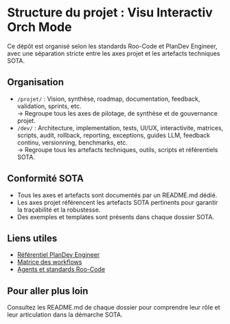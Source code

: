 # Structure du projet : Visu Interactiv Orch Mode

Ce dépôt est organisé selon les standards Roo-Code et PlanDev Engineer, avec une séparation stricte entre les axes projet et les artefacts techniques SOTA.

## Organisation

- `/projet/` : Vision, synthèse, roadmap, documentation, feedback, validation, sprints, etc.  
  → Regroupe tous les axes de pilotage, de synthèse et de gouvernance projet.
- `/dev/` : Architecture, implementation, tests, UI/UX, interactivite, matrices, scripts, audit, rollback, reporting, exceptions, guides LLM, feedback continu, versionning, benchmarks, etc.  
  → Regroupe tous les artefacts techniques, outils, scripts et référentiels SOTA.

## Conformité SOTA

- Tous les axes et artefacts sont documentés par un README.md dédié.
- Les axes projet référencent les artefacts SOTA pertinents pour garantir la traçabilité et la robustesse.
- Des exemples et templates sont présents dans chaque dossier SOTA.

## Liens utiles

- [Référentiel PlanDev Engineer](.roo/rules/rules-plandev-engineer/plandev-engineer-reference.md)
- [Matrice des workflows](.roo/rules/workflows-matrix.md)
- [Agents et standards Roo-Code](.roo/rules/AGENTS.md)

## Pour aller plus loin

Consultez les README.md de chaque dossier pour comprendre leur rôle et leur articulation dans la démarche SOTA.
